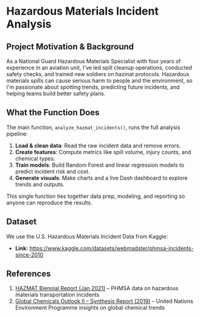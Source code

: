 # Hazardous Materials Incident Analysis

## Project Motivation & Background

As a National Guard Hazardous Materials Specialist with four years of experience in an aviation unit, I've led spill cleanup operations, conducted safety checks, and trained new soldiers on hazmat protocols. Hazardous materials spills can cause serious harm to people and the environment, so I'm passionate about spotting trends, predicting future incidents, and helping teams build better safety plans.

## What the Function Does

The main function, `analyze_hazmat_incidents()`, runs the full analysis pipeline:

1. **Load & clean data**: Read the raw incident data and remove errors.  
2. **Create features**: Compute metrics like spill volume, injury counts, and chemical types.  
3. **Train models**: Build Random Forest and linear regression models to predict incident risk and cost.  
4. **Generate visuals**: Make charts and a live Dash dashboard to explore trends and outputs.  

This single function ties together data prep, modeling, and reporting so anyone can reproduce the results.

## Dataset

We use the U.S. Hazardous Materials Incident Data from Kaggle:

- **Link:** https://www.kaggle.com/datasets/webmadster/phmsa-incidents-since-2010

## References

1. [HAZMAT Biennial Report (Jan 2021)](https://www.phmsa.dot.gov/sites/phmsa.dot.gov/files/2021-01/HAZMAT%20Biennial%20Report%20-%20Jan%202021.pdf) – PHMSA data on hazardous materials transportation incidents  
2. [Global Chemicals Outlook II – Synthesis Report (2019)](https://wedocs.unep.org/bitstream/handle/20.500.11822/28103/GCOII_Synthesis.pdf) – United Nations Environment Programme insights on global chemical trends  
